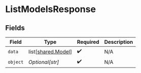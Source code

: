 # ListModelsResponse


## Fields

| Field                                                  | Type                                                   | Required                                               | Description                                            |
| ------------------------------------------------------ | ------------------------------------------------------ | ------------------------------------------------------ | ------------------------------------------------------ |
| `data`                                                 | list[[shared.Model](undefined/models/shared/model.md)] | :heavy_check_mark:                                     | N/A                                                    |
| `object`                                               | *Optional[str]*                                        | :heavy_check_mark:                                     | N/A                                                    |